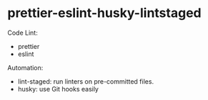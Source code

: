 # prettier-eslint-husky-lintstaged

Code Lint:

- prettier
- eslint

Automation:

- lint-staged: run linters on pre-committed files.
- husky: use Git hooks easily
